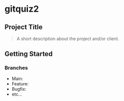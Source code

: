 # gitquiz2

## Project Title

> A short description about the project and/or client.

## Getting Started


### Branches

* Main:
* Feature:
* Bugfix:
* etc...